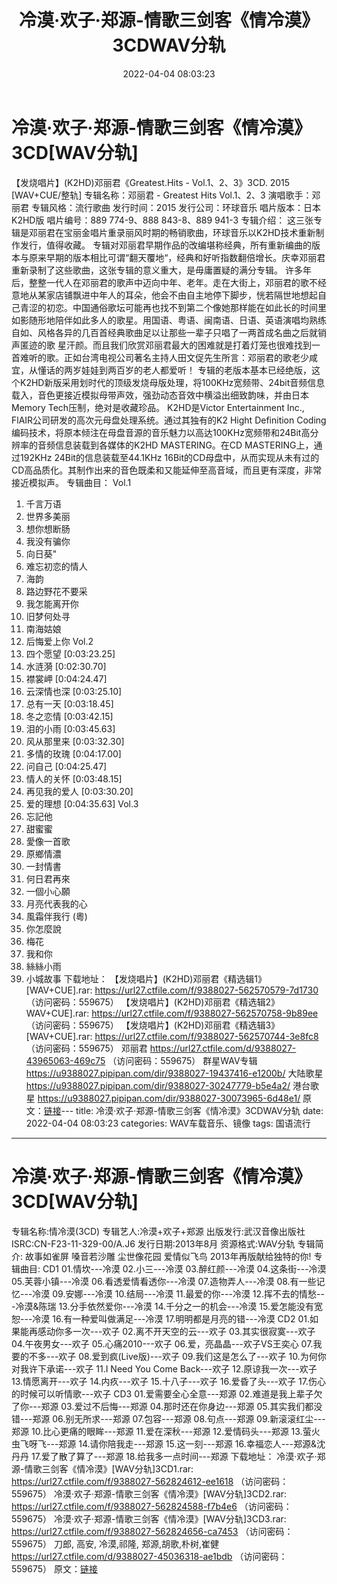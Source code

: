 ﻿---
title: 冷漠·欢子·郑源-情歌三剑客《情冷漠》3CDWAV分轨
date: 2022-04-04 08:03:23
categories: WAV车载音乐、镜像
tags: 国语流行
---
# 冷漠·欢子·郑源-情歌三剑客《情冷漠》3CD[WAV分轨]

【发烧唱片】(K2HD)邓丽君《Greatest.Hits - Vol.1、2、3》3CD. 2015
[WAV+CUE/整轨]
专辑名称：邓丽君 - Greatest Hits Vol.1、2、3
演唱歌手：邓丽君
专辑风格：流行歌曲
发行时间：2015
发行公司：环球音乐
唱片版本：日本K2HD版
唱片编号：889 774-9、888 843-8、889 941-3
专辑介绍：
这三张专辑是邓丽君在宝丽金唱片重录丽风时期的畅销歌曲，环球音乐以K2HD技术重新制作发行，值得收藏。
专辑对邓丽君早期作品的改编堪称经典，所有重新编曲的版本与原来早期的版本相比可谓“翻天覆地“，经典和好听指数翻倍增长。庆幸邓丽君重新录制了这些歌曲，这张专辑的意义重大，是毋庸置疑的满分专辑。
许多年后，整整一代人在邓丽君的歌声中迈向中年、老年。走在大街上，邓丽君的歌不经意地从某家店铺飘进中年人的耳朵，他会不由自主地停下脚步，恍若隔世地想起自己青涩的初恋。中国通俗歌坛可能再也找不到第二个像她那样能在如此长的时间里如影随形地陪伴如此多人的歌星。用国语、粤语、闽南语、日语、英语演唱均熟练自如、风格各异的几百首经典歌曲足以让那些一辈子只唱了一两首成名曲之后就销声匿迹的歌
星汗颜。而且我们欣赏邓丽君最大的困难就是打着灯笼也很难找到一首难听的歌。正如台湾电视公司著名主持人田文促先生所言：邓丽君的歌老少咸宜，从懂话的两岁娃娃到两百岁的老人都爱听！
专辑的老版本基本已经绝版，这个K2HD新版采用划时代的顶级发烧母版处理，将100KHz宽频带、24bit音频信息载入，音色更接近模拟母带声效，强劲动态音效中横溢出细致韵味，并由日本Memory
Tech压制，绝对是收藏珍品。
K2HD是Victor Entertainment Inc., FlAIR公司研发的高次元母盘处理系统。通过其独有的K2
Hight Definition
Coding编码技术，将原本倾注在母盘音源的音乐魅力以高达100KHz宽频带和24Bit高分辨率的音频信息装载到各媒体的K2HD
MASTERING。在CD MASTERING上，通过192KHz 24Bit的信息装载至44.1KHz
16Bit的CD母盘中，从而实现从未有过的CD高品质化。其制作出来的音色既柔和又能延伸至高音域，而且更有深度，非常接近模拟声。
专辑曲目：
Vol.1
01. 千言万语
02. 世界多美丽
03. 想你想断肠
04. 我没有骗你
05. 向日葵"
06. 难忘初恋的情人
07. 海韵
08. 路边野花不要采
09. 我怎能离开你
10. 旧梦何处寻
11. 南海姑娘
12. 后悔爱上你
Vol.2
01. 四个愿望
[0:03:23.25]
02. 水涟漪
[0:02:30.70]
03. 襟裳岬
[0:04:24.47]
04. 云深情也深
[0:03:25.10]
05. 总有一天
[0:03:18.45]
06. 冬之恋情
[0:03:42.15]
07. 泪的小雨
[0:03:45.63]
08. 风从那里来
[0:03:32.30]
09. 多情的玫瑰
[0:04:17.00]
10. 问自己
[0:04:25.47]
11. 情人的关怀
[0:03:48.15]
12. 再见我的爱人
[0:03:30.20]
13. 爱的理想
[0:04:35.63]
Vol.3
01. 忘記他
02. 甜蜜蜜
03. 愛像一首歌
04. 原鄉情濃
05. 一封情書
06. 何日君再來
07. 一個小心願
08. 月亮代表我的心
09. 風霜伴我行 (粵)
10. 你怎麼說
11. 梅花
12. 我和你
13. 絲絲小雨
14. 小城故事
下载地址：
【发烧唱片】(K2HD)邓丽君《精选辑1》[WAV+CUE].rar: https://url27.ctfile.com/f/9388027-562570579-7d1730
（访问密码：559675）
【发烧唱片】(K2HD)邓丽君《精选辑2》WAV+CUE].rar: https://url27.ctfile.com/f/9388027-562570758-9b89ee
（访问密码：559675）
【发烧唱片】(K2HD)邓丽君《精选辑3》[WAV+CUE].rar: https://url27.ctfile.com/f/9388027-562570744-3e8fc8
（访问密码：559675）
邓丽君
https://url27.ctfile.com/d/9388027-43965063-469c75
（访问密码：559675）
群星WAV专辑
https://u9388027.pipipan.com/dir/9388027-19437416-e1200b/
大陆歌星
https://u9388027.pipipan.com/dir/9388027-30247779-b5e4a2/
港台歌星
https://u9388027.pipipan.com/dir/9388027-30073965-6d48e1/
原文：[链接](https://blog.sina.com.cn/s/blog_1647c7e7601030whz.html)---
title: 冷漠·欢子·郑源-情歌三剑客《情冷漠》3CDWAV分轨
date: 2022-04-04 08:03:23
categories: WAV车载音乐、镜像
tags: 国语流行
---
# 冷漠·欢子·郑源-情歌三剑客《情冷漠》3CD[WAV分轨]

专辑名称:情冷漠(3CD)
专辑艺人:冷漠+欢子+郑源
出版发行:武汉音像出版社
ISRC:CN-F23-11-329-00/A.J6
发行日期:2013年8月
资源格式:WAV分轨
专辑简介:
故事如雀屏 嗓音若沙雕 尘世像花园 爱情似飞鸟
2013年再版献给独特的你!
专辑曲目:
CD1
01.情坎---冷漠
02.小三---冷漠
03.醉红颜---冷漠
04.这条街---冷漠
05.芙蓉小镇---冷漠
06.看透爱情看透你---冷漠
07.造物弄人---冷漠
08.有一些记忆---冷漠
09.安娜---冷漠
10.结局---冷漠
11.最爱的你---冷漠
12.挥不去的情愁---冷漠&陈瑞
13.分手依然爱你---冷漠
14.千分之一的机会---冷漠
15.爱怎能没有宽恕---冷漠
16.有一种爱叫做满足---冷漠
17.明明都是月亮的错---冷漠
CD2
01.如果能再感动你多一次---欢子
02.离不开天空的云---欢子
03.其实很寂寞---欢子
04.午夜男女---欢子
05.心痛2010---欢子
06.爱，亮晶晶---欢子VS王奕心
07.我要的不多---欢子
08.爱到疯(Live版)---欢子
09.我们这是怎么了---欢子
10.为何你对我许下承诺---欢子
11.I Need You Come Back---欢子
12.原谅我一次---欢子
13.情愿离开---欢子
14.内疚---欢子
15.十八子---欢子
16.爱昏了头---欢子
17.伤心的时候可以听情歌---欢子
CD3
01.爱需要全心全意---郑源
02.难道是我上辈子欠了你---郑源
03.爱过不后悔---郑源
04.那时还在你身边---郑源
05.其实我们都没错---郑源
06.别无所求---郑源
07.包容---郑源
08.句点---郑源
09.新滚滚红尘---郑源
10.比心更痛的眼眸---郑源
11.爱在深秋---郑源
12.爱情码头---郑源
13.萤火虫飞呀飞---郑源
14.请你陪我走---郑源
15.这一刻---郑源
16.幸福恋人---郑源&沈丹丹
17.爱了散了算了---郑源
18.给我多一点时间---郑源
下载地址：
冷漠·欢子·郑源-情歌三剑客《情冷漠》[WAV分轨]3CD1.rar: https://url27.ctfile.com/f/9388027-562824612-ee1618
（访问密码：559675）
冷漠·欢子·郑源-情歌三剑客《情冷漠》[WAV分轨]3CD2.rar: https://url27.ctfile.com/f/9388027-562824588-f7b4e6
（访问密码：559675）
冷漠·欢子·郑源-情歌三剑客《情冷漠》[WAV分轨]3CD3.rar: https://url27.ctfile.com/f/9388027-562824656-ca7453
（访问密码：559675）
刀郎, 高安, 冷漠,祁隆,
郑源,胡歌,朴树,崔健
https://url27.ctfile.com/d/9388027-45036318-ae1bdb
（访问密码：559675）
原文：[链接](https://blog.sina.com.cn/s/blog_1647c7e7601030whz.html)
